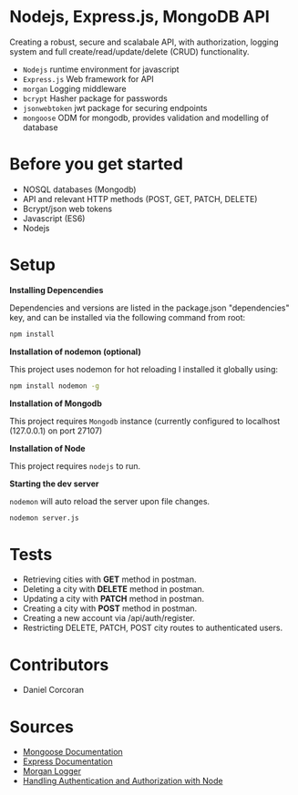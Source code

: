 # Nodejs, Express.js, MongoDB API
Creating a robust, secure and scalabale API, with authorization, logging system and full create/read/update/delete (CRUD) functionality.

- `Nodejs` runtime environment for javascript
- `Express.js` Web framework for API
- `morgan` Logging middleware
- `bcrypt` Hasher package for passwords
- `jsonwebtoken` jwt package for securing endpoints
- `mongoose` ODM for mongodb, provides validation and modelling of database


# Before you get started
- NOSQL databases (Mongodb)
- API and relevant HTTP methods (POST, GET, PATCH, DELETE)
- Bcrypt/json web tokens
- Javascript (ES6)
- Nodejs 

# Setup

**Installing Depencendies**

Dependencies and versions are listed in the package.json "dependencies" key, and can be installed via the following command from root:

```sh
npm install
```

**Installation of nodemon (optional)**

This project uses nodemon for hot reloading
I installed it globally using:

```sh
npm install nodemon -g
```

**Installation of Mongodb**

This project requires `Mongodb` instance (currently configured to localhost (127.0.0.1) on port 27107)

**Installation of Node**

This project requires `nodejs` to run.

**Starting the dev server**

`nodemon` will auto reload the server upon file changes.

```sh
nodemon server.js
```

# Tests
- Retrieving cities with **GET** method in postman.
- Deleting a city with **DELETE** method in postman.
- Updating a city with **PATCH** method in postman.
- Creating a city with **POST** method in postman.
- Creating a new account via /api/auth/register.
- Restricting DELETE, PATCH, POST city routes to authenticated users.

# Contributors
- Daniel Corcoran

# Sources
- [Mongoose Documentation](https://mongoosejs.com/)
- [Express Documentation](https://expressjs.com/)
- [Morgan Logger](https://www.npmjs.com/package/morgan/v/1.1.1)
- [Handling Authentication and Authorization with Node](https://medium.com/quick-code/handling-authentication-and-authorization-with-node-7f9548fedde8)
